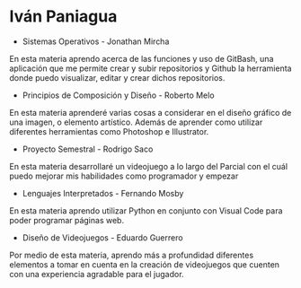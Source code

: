 # Iván Paniagua

 - Sistemas Operativos - Jonathan Mircha

En esta materia aprendo acerca de las funciones y uso de GitBash, una aplicación que me permite crear y subir repositorios y Github la herramienta donde puedo visualizar, editar y crear dichos repositorios.

 - Principios de Composición y Diseño - Roberto Melo

En esta materia aprenderé varias cosas a considerar en el diseño gráfico de una imagen, o elemento artístico. Además de aprender como utilizar diferentes herramientas como Photoshop e Illustrator.

 - Proyecto Semestral - Rodrigo Saco

En esta materia desarrollaré un videojuego a lo largo del Parcial con el cuál puedo mejorar mis habilidades como programador y empezar

 - Lenguajes Interpretados - Fernando Mosby

En esta materia aprendo utilizar Python en conjunto con Visual Code para poder programar páginas web.

 - Diseño de Videojuegos - Eduardo Guerrero

Por medio de esta materia, aprendo más a profundidad diferentes elementos a tomar en cuenta en la creación de videojuegos que cuenten con una experiencia agradable para el jugador.